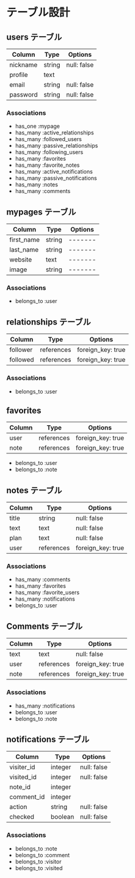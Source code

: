 # テーブル設計

## users テーブル

| Column   | Type   | Options     |
| -------- | ------ | ----------- |
| nickname | string | null: false |
| profile  | text   |             |
| email    | string | null: false |
| password | string | null: false |

### Associations

- has_one :mypage
- has_many :active_relationships
- has_many :followed_users
- has_many :passive_relationships
- has_many :following_users
- has_many :favorites
- has_many :favorite_notes
- has_many :active_notifications
- has_many :passive_notifications
- has_many :notes
- has_many :comments

## mypages テーブル

| Column     | Type   | Options |
| ---------- | ------ | ------- |
| first_name | string | ------- |
| last_name  | string | ------- |
| website    | text   | ------- |
| image      | string | ------- |

### Associations

- belongs_to :user

## relationships テーブル

| Column   | Type       | Options           |
| -------- | ---------- | ----------------- |
| follower | references | foreign_key: true |
| followed | references | foreign_key: true |

### Associations

- belongs_to :user

## favorites

| Column | Type       | Options           |
| ------ | ---------- | ----------------- |
| user   | references | foreign_key: true |
| note   | references | foreign_key: true |

- belongs_to :user
- belongs_to :note

## notes テーブル

| Column | Type       | Options           |
| ------ | ---------- | ----------------- |
| title  | string     | null: false       |
| text   | text       | null: false       |
| plan   | text       | null: false       |
| user   | references | foreign_key: true |

### Associations

- has_many :comments
- has_many :favorites
- has_many :favorite_users
- has_many :notifications
- belongs_to :user

## Comments テーブル

| Column | Type       | Options           |
| ------ | ---------- | ----------------- |
| text   | text       | null: false       |
| user   | references | foreign_key: true |
| note   | references | foreign_key: true |

### Associations

- has_many :notifications
- belongs_to :user
- belongs_to :note

## notifications テーブル

| Column     | Type    | Options     |
| ---------- | ------- | ----------- |
| visiter_id | integer | null: false |
| visited_id | integer | null: false |
| note_id    | integer |             |
| comment_id | integer |             |
| action     | string  | null: false |
| checked    | boolean | null: false |

### Associations

- belongs_to :note
- belongs_to :comment
- belongs_to :visitor
- belongs_to :visited
